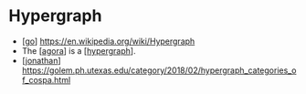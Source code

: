 # Hypergraph

- [[go]] https://en.wikipedia.org/wiki/Hypergraph
- The [[agora]] is a [[hypergraph]].
- [[jonathan]] https://golem.ph.utexas.edu/category/2018/02/hypergraph_categories_of_cospa.html



[//begin]: # "Autogenerated link references for markdown compatibility"
[go]: go "Go"
[agora]: agora "Agora"
[hypergraph]: hypergraph "Hypergraph"
[jonathan]: jonathan "Jonathan"
[//end]: # "Autogenerated link references"